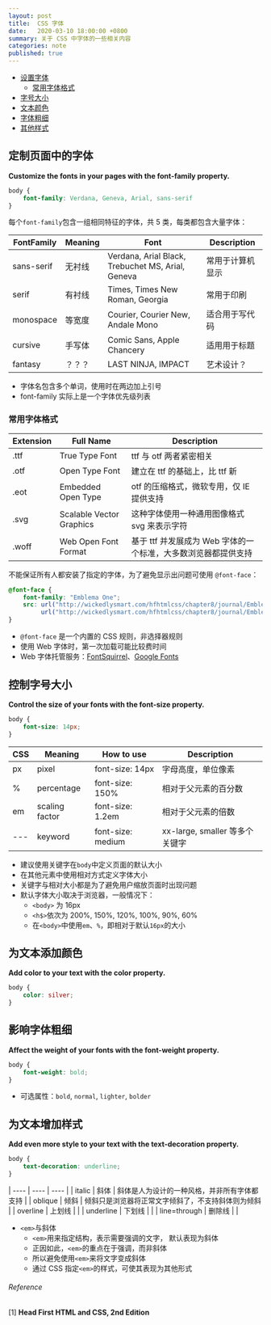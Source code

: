 ```yaml
---
layout: post
title:  CSS 字体
date:   2020-03-10 18:00:00 +0800
summary: 关于 CSS 中字体的一些相关内容
categories: note
published: true
---
```

- [设置字体](#定制页面中的字体)
	- [常用字体格式](#常用字体格式)
- [字号大小](#控制字号大小)
- [文本颜色](#为文本添加颜色)
- [字体粗细](#影响字体粗细)
- [其他样式](#为文本增加样式)

## 定制页面中的字体
**Customize the fonts in your pages with the font-family property.**
```css
body {
    font-family: Verdana, Geneva, Arial, sans-serif
}
```
每个`font-family`包含一组相同特征的字体，共 5 类，每类都包含大量字体：

| FontFamily | Meaning | Font | Description |
| ---- | ----  | ---- | ---- |
| sans-serif | 无衬线 | Verdana, Arial Black, Trebuchet MS, Arial, Geneva | 常用于计算机显示 |
| serif | 有衬线 | Times, Times New Roman, Georgia | 常用于印刷 |
| monospace | 等宽度 | Courier, Courier New, Andale Mono | 适合用于写代码 |
| cursive | 手写体 | Comic Sans, Apple Chancery | 适用用于标题 |
| fantasy | ？？？ | LAST NINJA, IMPACT | 艺术设计？ |

- 字体名包含多个单词，使用时在两边加上引号
- font-family 实际上是一个字体优先级列表

### 常用字体格式

| Extension | Full Name | Description  |
| ---- | ---- | ---- |
| .ttf | True Type Font | ttf 与 otf 两者紧密相关 |
| .otf | Open Type Font | 建立在 ttf 的基础上，比 ttf 新 |
| .eot | Embedded Open Type | otf 的压缩格式，微软专用，仅 IE 提供支持 |
| .svg | Scalable Vector Graphics | 这种字体使用一种通用图像格式 svg 来表示字符 |
| .woff | Web Open Font Format | 基于 ttf 并发展成为 Web 字体的一个标准，大多数浏览器都提供支持 |

不能保证所有人都安装了指定的字体，为了避免显示出问题可使用 `@font-face`：
```css
@font-face {
    font-family: "Emblema One";
    src: url("http://wickedlysmart.com/hfhtmlcss/chapter8/journal/EmblemaOne-Regular.woff"),
         url("http://wickedlysmart.com/hfhtmlcss/chapter8/journal/EmblemaOne-Regular.ttf");
}
```
- `@font-face` 是一个内置的 CSS 规则，非选择器规则
- 使用 Web 字体时，第一次加载可能比较费时间
- Web 字体托管服务：[FontSquirrel](http:/www.fontsquirrel.com/)、[Google Fonts](https://fonts.google.com/)

##  控制字号大小
**Control the size of your fonts with the font-size property.**
```css
body {
    font-size: 14px;
}
```

| CSS | Meaning | How to use | Description |
| ---- | ---- | ---- | ---- |
| px | pixel | font-size: 14px | 字母高度，单位像素 |
| % | percentage | font-size: 150% | 相对于父元素的百分数 |
| em | scaling factor | font-size: 1.2em | 相对于父元素的倍数 |
| --- | keyword | font-size: medium | xx-large, smaller 等多个关键字 |

- 建议使用关键字在`body`中定义页面的默认大小 
- 在其他元素中使用相对方式定义字体大小
- 关键字与相对大小都是为了避免用户缩放页面时出现问题
- 默认字体大小取决于浏览器，一般情况下：
	- `<body>` 为 16px
	- `<h$>`依次为 200%, 150%, 120%, 100%, 90%, 60%
	- 在`<body>`中使用`em`、`%`，即相对于默认`16px`的大小

## 为文本添加颜色
**Add color to your text with the color property.**
```css
body {
    color: silver;
}
```

##  影响字体粗细
**Affect the weight of your fonts with the font-weight property.**
```css
body {
    font-weight: bold;
}
```
- 可选属性：`bold`, `normal`, `lighter`, `bolder`

## 为文本增加样式
**Add even more style to your text with the text-decoration property.**
```css
body {
    text-decoration: underline;
}
```

| ---- | ---- | ---- |
| italic | 斜体 | 斜体是人为设计的一种风格，并非所有字体都支持 |
| oblique | 倾斜 | 倾斜只是浏览器将正常文字倾斜了，不支持斜体则为倾斜 |
| overline | 上划线 |  |
| underline | 下划线 |  |
| line=through | 删除线 |  |

- `<em>`与斜体
	- `<em>`用来指定结构，表示需要强调的文字， 默认表现为斜体
	- 正因如此，`<em>`的重点在于强调，而非斜体
	- 所以避免使用`<em>`来将文字变成斜体
	- 通过 CSS 指定`<em>`的样式，可使其表现为其他形式

###### Reference
[1] **Head First HTML and CSS, 2nd Edition**
